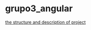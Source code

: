 # grupo3_angular

[the structure and description of project](https://github.com/alansastre/curso-frontend-angular/blob/main/proyectos/Proyectos.md)
